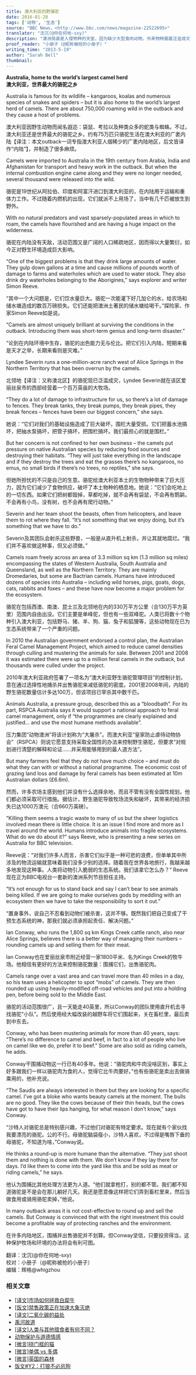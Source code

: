 ```yaml
---
title: 澳大利亚的野骆驼
date: 2016-01-28
tags: ['动物', '生态']
source: "BBC News，<http://www.bbc.com/news/magazine-22522695>"
translator: "沈沉(@你在何地-sxy)"
description: "澳洲简直是入侵物种的天堂，因为缺少大型食肉动物，外来物种屡屡泛滥成灾，早先费了很大劲灭兔子，最近在忙着打野猪，不过，还有一种入侵动物貌似还没引起广泛关注……"
proof_reader: "小册子（@昵称被抢的小册子）"
writing_time: "2013-5-19"
author: "Sarah Bell"
thumbnail:
---
```


**Australia, home to the world’s largest camel herd**  
**澳大利亚，世界最大的骆驼之乡**

Australia is famous for its wildlife – kangaroos, koalas and numerous species of snakes and spiders – but it is also home to the world’s largest herd of camels. There are about 750,000 roaming wild in the outback and they cause a host of problems.

澳大利亚因野生动物而闻名遐迩：袋鼠、考拉以及种类众多的蛇类与蜘蛛。不过，澳大利亚还是世界最大的骆驼之乡。约有75万匹只骆驼生活在澳大利亚的广袤内陆【译注：本文outback一词专指澳大利亚人烟稀少的广袤内陆地区，后文皆译作“内陆”】，并制造了很多麻烦。

Camels were imported to Australia in the 19th century from Arabia, India and Afghanistan for transport and heavy work in the outback. But when the internal combustion engine came along and they were no longer needed, several thousand were released into the wild.

骆驼是19世纪从阿拉伯、印度和阿富汗进口到澳大利亚的，在内陆用于运输和重体力工作。不过随着内燃机的出现，它们就派不上用场了，当中有几千匹被放生到野外。

With no natural predators and vast sparsely-populated areas in which to roam, the camels have flourished and are having a huge impact on the wilderness.

骆驼在内陆没有天敌，活动范围又是广阔的人口稀疏地区，因而得以大量繁衍，如今正对野生环境造成巨大影响。

“One of the biggest problems is that they drink large amounts of water. They gulp down gallons at a time and cause millions of pounds worth of damage to farms and waterholes which are used to water stock. They also drink dry waterholes belonging to the Aborigines,” says explorer and writer Simon Reeve.

“其中一个大问题是，它们饮水量巨大。骆驼一次能灌下好几加仑的水，给农场和储水塘造成的数百万磅损失。它们还能把澳洲土著民的储水塘给喝干。”探险家、作家Simon Reeve如是说。

“Camels are almost uniquely brilliant at surviving the conditions in the outback. Introducing them was short-term genius and long-term disaster.”

“论到在内陆环境中生存，骆驼的出色能力无与伦比。把它们引入内陆，短期来看是天才之举，长期来看则是灾难。”

Lyndee Severin runs a one-million-acre ranch west of Alice Springs in the Northern Territory that has been overrun by the camels.

北领地【译注：又称澳北区】的骆驼现已泛滥成灾，Lyndee Severin就在该区爱丽丝泉市的西部经营着一个百万英亩的大牧场。

“They do a lot of damage to infrastructure for us, so there’s a lot of damage to fences. They break tanks, they break pumps, they break pipes, they break fences – fences have been our biggest concern,” she says.

她说：“它们对我们的基础设施造成了巨大破坏，围栏大量受损。它们把蓄水池搞坏，把抽水泵搞坏，把管子搞坏，把围栏搞坏。我们最担心的就是围栏。”

But her concern is not confined to her own business – the camels put pressure on native Australian species by reducing food sources and destroying their habitats. “They will just take everything in the landscape and if they destroy the trees and eat the grasses there’s no kangaroos, no emus, no small birds if there’s no trees, no reptiles,” she says.

但她所担忧的不只是自己的生意。骆驼给澳大利亚本土的生物物种带来了巨大压力，因为它们减少了食物供应，破坏了本土物种的栖息地。她说：“它们会吃地上的一切东西。如果它们把树都毁掉，草都吃掉，就不会再有袋鼠，不会再有鸸鹋，不会再有小鸟，没有树，也不会再有爬行动物。”

Severin and her team shoot the beasts, often from helicopters, and leave them to rot where they fall. “It’s not something that we enjoy doing, but it’s something that we have to do.”

Severin及其团队会射杀这些野兽，一般是从直升机上射杀，并让其就地腐烂。“我们并不喜欢做这种事，但又必须做。”

Camels roam freely across an area of 3.3 million sq km (1.3 million sq miles) encompassing the states of Western Australia, South Australia and Queensland, as well as the Northern Territory. They are mainly Dromedaries, but some are Bactrian camels. Humans have introduced dozens of species into Australia – including wild horses, pigs, goats, dogs, cats, rabbits and foxes – and these have now become a major problem for the ecosystem.

骆驼在包括西澳、南澳、昆士兰及北领地在内的330万平方公里（合130万平方英里）范围内自由出没。它们主要是单峰驼，但也有一些双峰驼。人类已将数十个物种引入澳大利亚，包括野马、猪、羊、狗、猫、兔子和狐狸等，这些动物现在已为生态系统带来了一个严重的问题。

In 2010 the Australian government endorsed a control plan, the Australian Feral Camel Management Project, which aimed to reduce camel densities through culling and mustering the animals for sale. Between 2001 and 2008 it was estimated there were up to a million feral camels in the outback, but thousands were culled under the project.

2010年澳大利亚政府签署了一项名为“澳大利亚野生骆驼管理项目”的控制计划，意在通过选择性地捕杀并出售骆驼来减低骆驼的密度。2001至2008年间，内陆的野生骆驼数量估计多达100万，但该项目已宰杀其中数千匹。

Animals Australia, a pressure group, described this as a “bloodbath”. For its part, RSPCA Australia says it would support a national approach to feral camel management, only if “the programmes are clearly explained and justified… and use the most humane methods available”.

压力集团“动物澳洲”将该计划称为“大屠杀”。而澳大利亚“皇家防止虐待动物协会”（RSPCA）则说它愿意支持采取全国性的办法来控制野生骆驼，但要求“对规划进行清楚的解释和论证……并采用能够用到的最人道方法”。

But many farmers feel that they do not have much choice – and must do what they can with or without a national programme. The economic cost of grazing land loss and damage by feral camels has been estimated at 10m Australian dollars (£6.6m).

然而，许多农场主感到他们并没有什么选择余地，而且不管有没有全国性规划，他们都必须采取可行措施。据估计，野生骆驼导致牧场流失和破坏，其带来的经济损失已达1000万澳元（合660万英磅）。

“Killing them seems a tragic waste to many of us but the sheer logistics involved mean there is little choice. It is an issue I find more and more as I travel around the world. Humans introduce animals into fragile ecosystems. What do we do about it?” says Reeve, who is presenting a new series on Australia for BBC television.

Reeve说：“对我们许多人而言，杀害它们似乎是一种可悲的浪费，但单单其中所涉及的物流运输就意味着我们没多少别的选择。随着我在世界各地旅行，我越来越多地发现这种事。人类将动物引入脆弱的生态系统。我们该拿它怎么办？” Reeve现在正为BBC电视台一套新的澳洲系列节目担任主持。

“It’s not enough for us to stand back and say I can’t bear to see animals being killed. If we are going to make ourselves gods by meddling with an ecosystem then we have to take the responsibility to sort it out.”

“置身事外，说自己不忍看到动物们被杀害，这并不够。既然我们把自己变成了干预生态系统的神，那我们就必须承担起责任、解决问题。”

Ian Conway, who runs the 1,800 sq km Kings Creek cattle ranch, also near Alice Springs, believes there is a better way of managing their numbers – rounding camels up and selling them for their meat.

Ian Conway也在爱丽丝泉市附近经营一家1800平米、名为Kings Creek的牧牛场。他相信有更好的方法来控制骆驼数量：围捕它们，出售骆驼肉。

Camels range over a vast area and can travel more than 40 miles in a day, so his team uses a helicopter to spot “mobs” of camels. They are then rounded up using heavily-modified off-road vehicles and put into a holding pen, before being sold to the Middle East.

骆驼的活动范围很广，且一天能走40英里，所以Conway的团队使用直升机去寻找骆驼“小队”。然后使用经大幅改装的越野车将它们围起来，关在畜栏里，最后卖到中东去。

Conway, who has been mustering animals for more than 40 years, says: “There’s no difference to camel and beef, in fact to a lot of people who live on camel like we do, prefer it to beef.” Some are also sold as riding camels, he adds.

Conway干围捕动物这一行已有40多年。他说：“骆驼肉和牛肉没啥区别，事实上好多跟我们一样以骆驼肉为食的人，觉得它比牛肉要好。”也有些骆驼是卖出去做骑乘用的，他补充说。

“The Saudis are always interested in them but they are looking for a specific camel. I’ve got a bloke who wants beauty camels at the moment. The bulls are no good. They like the cows because of their thin heads, but the cows have got to have their lips hanging, for what reason I don’t know,” says Conway.

“沙特人对骆驼总是特别感兴趣，不过他们对骆驼有特定要求。现在就有个家伙找我要漂亮的骆驼。公的不行。母骆驼脑袋瘦小，沙特人喜欢，不过得是嘴唇下垂的母骆驼，不知道为啥，”Conway说。

He thinks a round-up is more humane than the alternative. “They just shoot them and nothing is done with them. We don’t know if they lay there for days. I’d like them to come into the yard like this and be sold as meat or riding camels,” he says.

他认为围捕比其他处理方法更为人道。“他们就拿枪打，别的都不管。我们都不知道骆驼是不是会在那儿躺好几天。我还是愿意像这样把它们弄到畜栏里来，然后当做食用或骑用骆驼卖掉，”他说。

In many outback areas it is not cost-effective to round up and sell the camels. But Conway is convinced that with the right investment this could become a profitable way of protecting ranches and the environment.

在许多内陆地区，围捕并出售骆驼并不划算。但Conway坚信，只要投资得当，这种保护牧场和环境的办法将会有利可图。


翻译：沈沉(@你在何地-sxy)  
校对：小册子（@昵称被抢的小册子）  
编辑：辉格@whigzhou


### 相关文章

* [[译文]市场如何拯救白犀牛](https://headsalon.org/archives/5962.html "[译文]市场如何拯救白犀牛")
* [[饭文]禁售政策正在加速大象灭绝](https://headsalon.org/archives/4432.html "[饭文]禁售政策正在加速大象灭绝")
* [[译文]二氧化碳的益处](https://headsalon.org/archives/6704.html "[译文]二氧化碳的益处")
* [禹河故道](https://headsalon.org/archives/7021.html "禹河故道")
* [[译文]人类与其他猎食者有何不同？](https://headsalon.org/archives/6082.html "[译文]人类与其他猎食者有何不同？")
* [动物保护与道德情感](https://headsalon.org/archives/6306.html "动物保护与道德情感")
* [[微言]挠门框的猫](https://headsalon.org/archives/4742.html "[微言]挠门框的猫")
* [[微言]单偶 vs 多偶](https://headsalon.org/archives/4590.html "[微言]单偶 vs 多偶")
* [[微言]英国的森林](https://headsalon.org/archives/4345.html "[微言]英国的森林")
* [饭文#Y2：打狼不必忌狗](https://headsalon.org/archives/3397.html "饭文#Y2：打狼不必忌狗")
